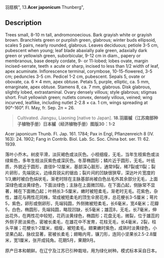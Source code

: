 羽扇枫",
13.**Acer japonicum** Thunberg",

## Description
Trees small, 8-10 m tall, andromonoecious. Bark grayish white or grayish brown. Branchlets green or purplish green, glabrous; winter buds ellipsoid, scales 5 pairs, nearly rounded, glabrous. Leaves deciduous; petiole 3-5 cm, pubescent when young; leaf blade abaxially pale green, adaxially dark green or yellowish green, suborbicular, 9-12 cm in diam., papery or membranous, base deeply cordate, 9- or 11-lobed; lobes ovate, margin incised-serrate, teeth ± acute or sharp, incised to less than 1/2 width of leaf, apex acuminate. Inflorescence terminal, corymbose, 10-15-flowered, 3-5 cm; peduncles 3-5 cm. Pedicel 1-2 cm, pubescent. Sepals 5, ovate or obovate, ca. 6 × 4 mm, apex obtuse. Petals 5, purple, elliptic, ca. 5 mm, emarginate, apex obtuse. Stamens 8, ca. 7 mm, glabrous. Disk glabrous, slightly lobed, extrastaminal. Ovary densely villous; style glabrous; stigmas short. Fruit yellowish green; nutlets convex, densely villous, veined; wing incurved, leaflike, including nutlet 2-2.8 × ca. 1 cm, wings spreading at 90°-160°. Fl. May, fr. Sep. 2*n* = 26.

> Cultivated. Jiangsu, Liaoning [native to Japan].
**18.羽扇槭（江苏南部种子植物手册）日本槭（经济植物手册）图版30：1-2**

Acer japonicum Thunb. Fl. Jap. 161. 1784; Pax in Engl, Pflanzenreich 8 (IV. 163): 24. 1902; Fang in Contrib. Biol. Lab. Sc. Soc. China bot. ser. 11: 62. 1939.

落叶小乔木。树皮平滑，淡灰褐色或淡灰色。小枝细瘦，无毛，当年生枝紫色或淡绿紫色，多年生枝淡灰紫色或深灰色。冬芽椭圆形；鳞片近于圆形，无毛。叶纸质，外貌近于圆形，直径9-12厘米，基部深心脏形，通常9裂，稀7裂或11裂；裂片卵形，先端锐尖，边缘具锐尖的锯齿；裂片间的凹缺很狭窄，深达叶片宽度的1/3,嫩时被白色绢状毛，渐老时除在主脉基部尚被白色丛毛外其余部分无毛，上面深绿色或淡黄绿色，下面淡绿色；主脉在上面微凹陷，在下面凸起，侧脉常不显著，稀在下面微凸起；叶柄长3-5厘米，嫩时被短柔毛，渐老时无毛。花紫色，杂性，雄花与两性花同株，常成被短柔毛的顶生伞房花序，总花梗长3-5厘米；萼片5，紫色，卵形或倒卵形，先端钝圆，外侧微被短柔毛，长6毫米，宽4毫米；花瓣5，白色，椭圆形，先端钝圆，略现凹缺，长5毫米；雄蕊8，无毛，长7毫米，伸出花外，在两性花中较短，花药淡黄绿色，椭圆形；花盘无毛，微裂，位于雄蕊的外侧子房淡紫色，密被长柔毛，在雄花中不发育，花柱无毛，长4毫米，2裂，柱头平展；花梗长1-2厘米，细瘦，被短柔毛。翅果嫩时紫色，成熟时淡黄绿色，小坚果凸起，脉纹显著，密被长柔毛；翅略内弯，镰刀形，连同小坚果长2.5-2.8厘米，宽1厘米，张开成钝角。花期5月，果期9月。

原产日本和朝鲜。在辽宁及江苏已引种栽培，用为绿化树种。模式标本采自日本。
